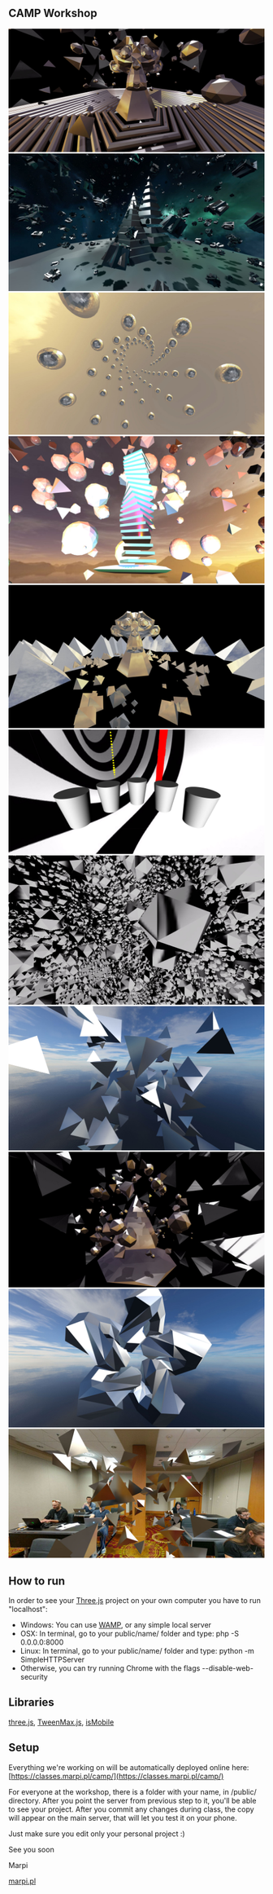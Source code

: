 ## CAMP Workshop

[![Building Generative VR Worlds on the Web](/thumbs/index.jpg "Building Generative VR Worlds on the Web")](http://classes.marpi.pl/camp/)
[![Chris](/thumbs/chris.jpg "Chris")](http://classes.marpi.pl/camp/public/chris)
[![Timothy](/thumbs/timothy.jpg "Timothy")](http://classes.marpi.pl/camp/public/timothy)
[![Lance](/thumbs/lance.jpg "Lance")](http://classes.marpi.pl/camp/public/lance)
[![Vian](/thumbs/vian.jpg "Vian")](http://classes.marpi.pl/camp/public/vian)
[![Kyle](/thumbs/kyle.jpg "Kyle")](http://classes.marpi.pl/camp/public/kyle)
[![Matthew](/thumbs/matthew_w_diamonds.jpg "Matthew")](http://classes.marpi.pl/camp/public/matthew_w/diamonds.html)
[![Building Generative VR Worlds on the Web](/thumbs/audio_reactive.jpg "Building Generative VR Worlds on the Web")](http://classes.marpi.pl/camp/audio_reactive.html)
[![Building Generative VR Worlds on the Web](/thumbs/pyramid.jpg "Building Generative VR Worlds on the Web")](http://classes.marpi.pl/camp/pyramid.html)
[![Building Generative VR Worlds on the Web](/thumbs/pretzel.jpg "Building Generative VR Worlds on the Web")](http://classes.marpi.pl/camp/pretzel.html)
[![Building Generative VR Worlds on the Web](/thumbs/class.jpg "Building Generative VR Worlds on the Web")](http://classes.marpi.pl/camp/class.html)

How to run
-------

In order to see your [Three.js](http://threejs.org) project on your own computer you have to run "localhost":

- Windows: You can use [WAMP](http://www.wampserver.com/en/), or any simple local server
- OSX: In terminal, go to your public/name/ folder and type: php -S 0.0.0.0:8000
- Linux: In terminal, go to your public/name/ folder and type: python -m SimpleHTTPServer
- Otherwise, you can try running Chrome with the flags --disable-web-security

Libraries
-------

[three.js](https://github.com/mrdoob/three.js/), [TweenMax.js](https://greensock.com/tweenmax), [isMobile](https://github.com/kaimallea/isMobile)

Setup
-------

Everything we're working on will be automatically deployed online here: [https://classes.marpi.pl/camp/](https://classes.marpi.pl/camp/)

For everyone at the workshop, there is a folder with your name, in /public/ directory. After you point the server from previous step to it, you'll be able to see your project. After you commit any changes during class, the copy will appear on the main server, that will let you test it on your phone. 

Just make sure you edit only your personal project :)

See you soon  

Marpi  

[marpi.pl](https://marpi.pl)